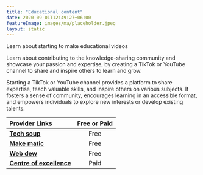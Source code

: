 ```yaml
---
title: "Educational content"
date: 2020-09-01T12:49:27+06:00
featureImage: images/ma/placeholder.jpeg
layout: static
---
```


Learn about starting to make educational videos

Learn about contributing to the knowledge-sharing community and showcase your passion and expertise, by creating a TikTok or YouTube channel to share and inspire others to learn and grow.

Starting a TikTok or YouTube channel provides a platform to share expertise, teach valuable skills, and inspire others on various subjects. It fosters a sense of community, encourages learning in an accessible format, and empowers individuals to explore new interests or develop existing talents.

| Provider Links      | Free or Paid  |  
| :-----------          | :--------------:      |  
| [**Tech soup**](https://blog.techsoup.org/posts/how-to-create-great-educational-content-on-tiktok) | Free | 
| [**Make matic**](https://makematic.com/blog/10-reasons-why-educational-videos-are-super-effective/) | Free  | 
| [**Web dew**](https://www.webdew.com/blog/youtube-educational-videos) | Free  | 
| [**Centre of excellence**](https://www.centreofexcellence.com/shop/how-to-grow-a-youtube-channel-diploma-course/) | Paid | 
  

<br/><br/>






